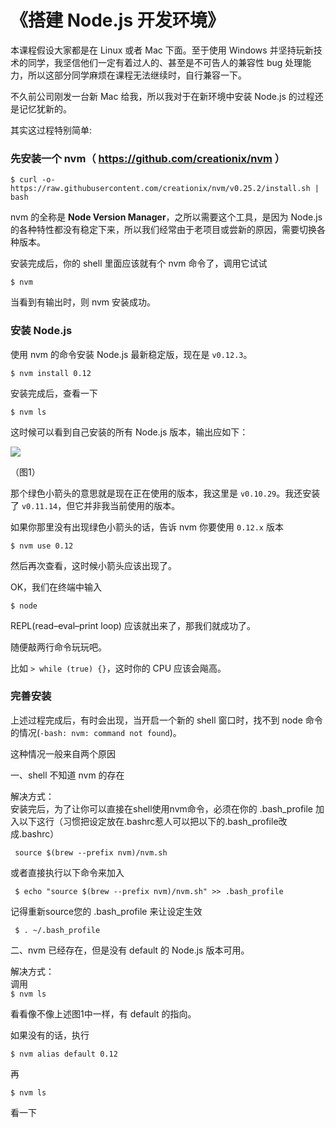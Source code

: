 # 《搭建 Node.js 开发环境》

本课程假设大家都是在 Linux 或者 Mac 下面。至于使用 Windows 并坚持玩新技术的同学，我坚信他们一定有着过人的、甚至是不可告人的兼容性 bug 处理能力，所以这部分同学麻烦在课程无法继续时，自行兼容一下。

不久前公司刚发一台新 Mac 给我，所以我对于在新环境中安装 Node.js 的过程还是记忆犹新的。

其实这过程特别简单:

### 先安装一个 nvm（ https://github.com/creationix/nvm ）

```
$ curl -o- https://raw.githubusercontent.com/creationix/nvm/v0.25.2/install.sh | bash
```

nvm 的全称是 **Node Version Manager**，之所以需要这个工具，是因为 Node.js 的各种特性都没有稳定下来，所以我们经常由于老项目或尝新的原因，需要切换各种版本。

安装完成后，你的 shell 里面应该就有个 nvm 命令了，调用它试试

```
$ nvm
```

当看到有输出时，则 nvm 安装成功。

### 安装 Node.js

使用 nvm 的命令安装 Node.js 最新稳定版，现在是 `v0.12.3`。

```
$ nvm install 0.12
```

安装完成后，查看一下

```
$ nvm ls
```

这时候可以看到自己安装的所有 Node.js 版本，输出应如下：

![](https://raw.githubusercontent.com/alsotang/node-lessons/master/lesson0/1.png)

（图1）

那个绿色小箭头的意思就是现在正在使用的版本，我这里是 `v0.10.29`。我还安装了 `v0.11.14`，但它并非我当前使用的版本。

如果你那里没有出现绿色小箭头的话，告诉 nvm 你要使用 `0.12.x` 版本

```
$ nvm use 0.12
```

然后再次查看，这时候小箭头应该出现了。

OK，我们在终端中输入

```
$ node
```

REPL(read–eval–print loop) 应该就出来了，那我们就成功了。

随便敲两行命令玩玩吧。

比如 `> while (true) {}`，这时你的 CPU 应该会飚高。

### 完善安装

上述过程完成后，有时会出现，当开启一个新的 shell 窗口时，找不到 node 命令的情况(`-bash: nvm: command not found`)。

这种情况一般来自两个原因

一、shell 不知道 nvm 的存在  

解决方式：  
安装完后，为了让你可以直接在shell使用nvm命令，必须在你的 .bash_profile 加入以下这行（习惯把设定放在.bashrc惹人可以把以下的.bash_profile改成.bashrc）  

```
 source $(brew --prefix nvm)/nvm.sh
 ```  
或者直接执行以下命令来加入  

```
 $ echo "source $(brew --prefix nvm)/nvm.sh" >> .bash_profile
 ```
记得重新source您的 .bash_profile 来让设定生效  

```
 $ . ~/.bash_profile
```



二、nvm 已经存在，但是没有 default 的 Node.js 版本可用。

解决方式：   
调用  
`$ nvm ls`

看看像不像上述图1中一样，有 default 的指向。

如果没有的话，执行

`$ nvm alias default 0.12`

再

`$ nvm ls`

看一下
